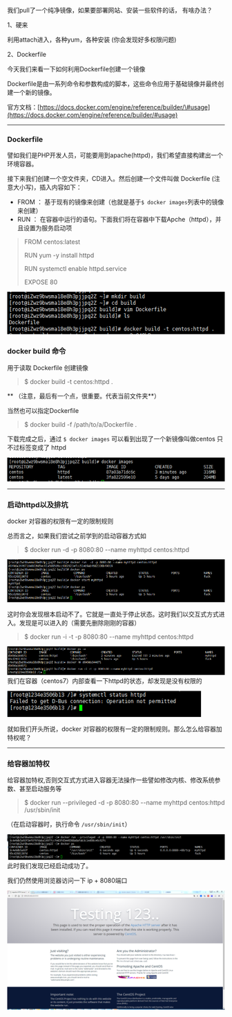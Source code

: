 我们pull了一个纯净镜像，如果要部署网站、安装一些软件的话， 有啥办法？

1、硬来

利用attach进入，各种yum，各种安装 \(你会发现好多权限问题\)

2、Dockerfile

今天我们来看一下如何利用Dockerfile创建一个镜像

Dockerfile是由一系列命令和参数构成的脚本，这些命令应用于基础镜像并最终创建一个新的镜像。

官方文档：[https://docs.docker.com/engine/reference/builder/\#usage](https://docs.docker.com/engine/reference/builder/#usage)

---

### Dockerfile

譬如我们是PHP开发人员，可能要用到apache\(httpd\)，我们希望直接构建出一个环境容器。

接下来我们创建一个空文件夹，CD进入。然后创建一个文件叫做 Dockerfile \(注意大小写\)，插入内容如下：

* FROM ： 基于现有的镜像来创建（也就是基于`$ docker images`列表中的镜像来创建）
* RUN ： 在容器中运行的语句。下面我们将在容器中下载Apche（httpd），并且设置为服务启动项

> FROM centos:latest   
>
> RUN yum -y install httpd
>
> RUN  systemctl enable httpd.service
>
> EXPOSE 80

![](/assets/659659569import.png)

### docker build 命令

用于读取 Dockerfile 创建镜像

> $ docker build -t centos:httpd .

** （注意，最后有一个点，很重要。代表当前文件夹**）

当然也可以指定Dockerfile

> $ docker build -f /path/to/a/Dockerfile .

下载完成之后，通过 `$ docker images` 可以看到出现了一个新镜像叫做centos 只不过标签变成了 httpd

![](/assets/213123123import.png)

---

### 启动httpd以及排坑

docker 对容器的权限有一定的限制规则

总而言之，如果我们尝试之前学到的启动容器方式如

> $ docker run  -d -p 8080:80 --name myhttpd centos:httpd

![](/assets/67342import.png)

这时你会发现根本启动不了。它就是一直处于停止状态。这时我们以交互式方式进入。发现是可以进入的（需要先删除刚刚的容器）

> $ docker run -i -t  -p 8080:80 --name myhttpd centos:httpd

![](/assets/54545544545import.png)我们在容器（centos7）内部查看一下httpd的状态，却发现是没有权限的

![](/assets/56565import.png)

就如我们开头所说，docker 对容器的权限有一定的限制规则。那么怎么给容器加特权呢？

---

### 给容器加特权

给容器加特权,否则交互式方式进入容器无法操作一些譬如修改内核、修改系统参数、甚至启动服务等

> $ docker run --privileged -d -p 8080:80 --name myhttpd centos:httpd /usr/sbin/init

（在启动容器时，执行命令 `/usr/sbin/init`）

![](/assets/1312331123import.png)此时我们发现已经启动成功了。

我们仍然使用浏览器访问一下 ip + 8080端口

![](/assets/6656766import.png)

